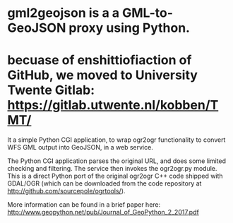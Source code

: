 # gml2geojson is a a GML-to-GeoJSON proxy using Python. 

# becuase of enshittiofiaction of GitHub, we moved to University Twente Gitlab: https://gitlab.utwente.nl/kobben/TMT/

It a simple Python CGI application, to wrap ogr2ogr functionality to convert WFS GML output into GeoJSON, in a web service. 

The Python CGI application parses the original URL, and does some limited checking and filtering. 
The service then invokes the ogr2ogr.py module. This is a direct Python port of the original ogr2ogr 
C++ code shipped with GDAL/OGR (which can be downloaded from the code repository at http://github.com/sourcepole/ogrtools/). 

More information can be found in a brief paper here:
http://www.geopython.net/pub/Journal_of_GeoPython_2_2017.pdf
